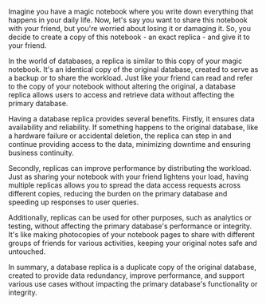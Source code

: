 Imagine you have a magic notebook where you write down everything that happens in your daily life. Now, let's say you want to share this notebook with your friend, but you're worried about losing it or damaging it. So, you decide to create a copy of this notebook - an exact replica - and give it to your friend.

In the world of databases, a replica is similar to this copy of your magic notebook. It's an identical copy of the original database, created to serve as a backup or to share the workload. Just like your friend can read and refer to the copy of your notebook without altering the original, a database replica allows users to access and retrieve data without affecting the primary database.

Having a database replica provides several benefits. Firstly, it ensures data availability and reliability. If something happens to the original database, like a hardware failure or accidental deletion, the replica can step in and continue providing access to the data, minimizing downtime and ensuring business continuity.

Secondly, replicas can improve performance by distributing the workload. Just as sharing your notebook with your friend lightens your load, having multiple replicas allows you to spread the data access requests across different copies, reducing the burden on the primary database and speeding up responses to user queries.

Additionally, replicas can be used for other purposes, such as analytics or testing, without affecting the primary database's performance or integrity. It's like making photocopies of your notebook pages to share with different groups of friends for various activities, keeping your original notes safe and untouched.

In summary, a database replica is a duplicate copy of the original database, created to provide data redundancy, improve performance, and support various use cases without impacting the primary database's functionality or integrity.